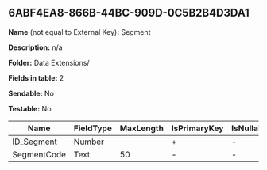 ## 6ABF4EA8-866B-44BC-909D-0C5B2B4D3DA1

**Name** (not equal to External Key)**:** Segment

**Description:** n/a

**Folder:** Data Extensions/

**Fields in table:** 2

**Sendable:** No

**Testable:** No

| Name | FieldType | MaxLength | IsPrimaryKey | IsNullable | DefaultValue |
| --- | --- | --- | --- | --- | --- |
| ID_Segment | Number |  | + | - |  |
| SegmentCode | Text | 50 | - | - |  |
